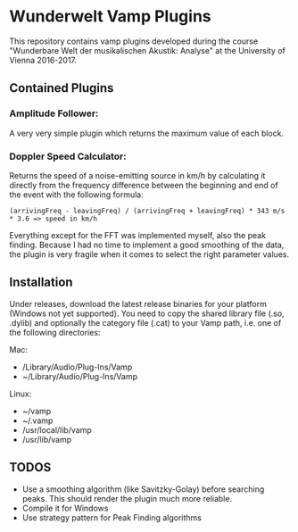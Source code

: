 # Wunderwelt Vamp Plugins

This repository contains vamp plugins developed during the course "Wunderbare Welt der musikalischen Akustik: Analyse" at the University of Vienna 2016-2017.

## Contained Plugins

### Amplitude Follower:
A very very simple plugin which returns the maximum value of each block.

### Doppler Speed Calculator:
Returns the speed of a noise-emitting source in km/h by calculating it directly from the frequency difference
between the beginning and end of the event with the following formula:

```
(arrivingFreq - leavingFreq) / (arrivingFreq + leavingFreq) * 343 m/s * 3.6 => speed in km/h
```

Everything except for the FFT was implemented myself, also the peak finding. Because I had no time to implement a good smoothing
of the data, the plugin is very fragile when it comes to select the right parameter values.


## Installation
Under releases, download the latest release binaries for your platform (Windows not yet supported).
You need to copy the shared library file (.so, .dylib) and optionally the category file (.cat)
to your Vamp path, i.e. one of the following directories:

Mac:
* /Library/Audio/Plug-Ins/Vamp
* ~/Library/Audio/Plug-Ins/Vamp

Linux:
* ~/vamp
* ~/.vamp
* /usr/local/lib/vamp
* /usr/lib/vamp

## TODOS
* Use a smoothing algorithm (like Savitzky-Golay) before searching peaks. This should render the plugin much more reliable.
* Compile it for Windows
* Use strategy pattern for Peak Finding algorithms
